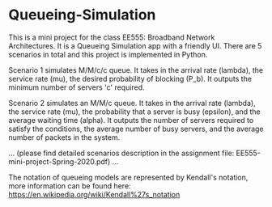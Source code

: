 # Queueing-Simulation
This is a mini project for the class EE555: Broadband Network Architectures. It is a Queueing Simulation app with a friendly UI. There are 5 scenarios in total and this project is implemented in Python.

Scenario 1 simulates M/M/c/c queue. It takes in the arrival rate (lambda), the service rate (mu), the desired probability of blocking (P_b). It outputs the minimum number of servers 'c' required. 

Scenario 2 simulates an M/M/c queue. It takes in the arrival rate (lambda), the service rate (mu), the probability that a server is busy (epsilon), and the average waiting time (alpha).  It outputs the number of servers required to satisfy the conditions, the average number of busy servers, and the average number of packets in the system.

... (please find detailed scenarios description in the assignment file: EE555-mini-project-Spring-2020.pdf) ...





The notation of queueing models are represented by Kendall's notation, more information can be found here: https://en.wikipedia.org/wiki/Kendall%27s_notation
